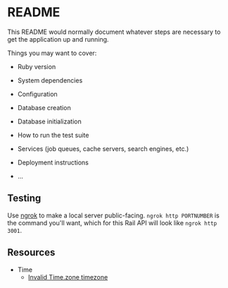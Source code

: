 # README

This README would normally document whatever steps are necessary to get the
application up and running.

Things you may want to cover:

* Ruby version

* System dependencies

* Configuration

* Database creation

* Database initialization

* How to run the test suite

* Services (job queues, cache servers, search engines, etc.)

* Deployment instructions

* ...

## Testing

Use [ngrok](https://dashboard.ngrok.com/get-started) to make a local server public-facing. `ngrok http PORTNUMBER` is the command you'll want, which for this Rail API will look like `ngrok http 3001`.

## Resources

- Time
  - [Invalid Time.zone timezone](https://stackoverflow.com/questions/31565999/invalid-timezone)
